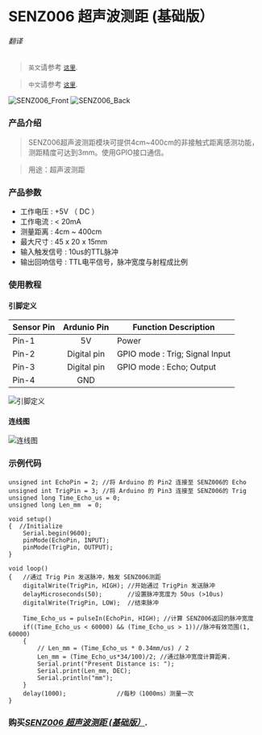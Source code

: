 # SENZ006 超声波测距 (基础版）

###### 翻译

> `英文`请参考 [`这里`](https://github.com/njustcjj/SENZ006-Ultrasonic-Sensor--Basic-/blob/master/README.md).

> `中文`请参考 [`这里`](https://github.com/njustcjj/SENZ006-Ultrasonic-Sensor--Basic-/blob/master/README_CN.md).

![](https://github.com/njustcjj/SENZ006-Ultrasonic-Sensor--Basic-/blob/master/pic/SENZ006_Front.jpg "SENZ006_Front")
![](https://github.com/njustcjj/SENZ006-Ultrasonic-Sensor--Basic-/blob/master/pic/SENZ006_Back.jpg "SENZ006_Back")
 

### 产品介绍

> SENZ006超声波测距模块可提供4cm~400cm的非接触式距离感测功能，测距精度可达到3mm。使用GPIO接口通信。

> 
> 用途：超声波测距

### 产品参数

- 工作电压 : +5V （ DC ）
- 工作电流 : < 20mA
- 测量距离 : 4cm ~ 400cm
- 最大尺寸 : 45 x 20 x 15mm
- 输入触发信号 : 10us的TTL脉冲
- 输出回响信号 : TTL电平信号，脉冲宽度与射程成比例


### 使用教程

#### 引脚定义

|Sensor Pin|Ardunio Pin|Function Description|
|-|:-:|-|
|Pin-1|5V|Power|
|Pin-2|Digital pin|GPIO mode : Trig; Signal Input|
|Pin-3|Digital pin|GPIO mode : Echo; Output|
|Pin-4|GND||


![](https://github.com/njustcjj/SENZ006-Ultrasonic-Sensor--Basic-/blob/master/pic/SENZ006_pin.jpg "引脚定义") 


#### 连线图

![](https://github.com/njustcjj/SENZ006-Ultrasonic-Sensor--Basic-/blob/master/pic/SENZ006_connect.png "连线图") 


### 示例代码

	unsigned int EchoPin = 2; //将 Arduino 的 Pin2 连接至 SENZ006的 Echo
	unsigned int TrigPin = 3; //将 Arduino 的 Pin3 连接至 SENZ006的 Trig 
	unsigned long Time_Echo_us = 0; 
	unsigned long Len_mm  = 0; 
 
	void setup() 
	{  //Initialize 
		Serial.begin(9600);      
		pinMode(EchoPin, INPUT);
		pinMode(TrigPin, OUTPUT); 
	} 
 
	void loop() 
	{   //通过 Trig Pin 发送脉冲，触发 SENZ006测距 
		digitalWrite(TrigPin, HIGH); //开始通过 TrigPin 发送脉冲 
		delayMicroseconds(50);       //设置脉冲宽度为 50us (>10us) 
		digitalWrite(TrigPin, LOW);  //结束脉冲      

		Time_Echo_us = pulseIn(EchoPin, HIGH); //计算 SENZ006返回的脉冲宽度 
		if((Time_Echo_us < 60000) && (Time_Echo_us > 1))//脉冲有效范围(1, 60000)
		{   
			// Len_mm = (Time_Echo_us * 0.34mm/us) / 2
			Len_mm = (Time_Echo_us*34/100)/2; //通过脉冲宽度计算距离.     
			Serial.print("Present Distance is: ");     
			Serial.print(Len_mm, DEC);               
			Serial.println("mm");                
		}   
		delay(1000);              //每秒（1000ms）测量一次 
	}


### 购买[*SENZ006 超声波测距 (基础版）*](https://www.ebay.com/).
